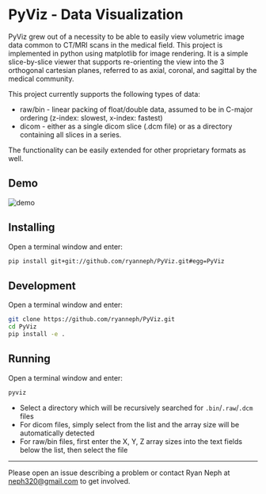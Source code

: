 # PyViz - Data Visualization

PyViz grew out of a necessity to be able to easily view volumetric image data common to CT/MRI scans in the medical field. This project is implemented in python using matplotlib for image rendering. It is a simple slice-by-slice viewer that supports re-orienting the view into the 3 orthogonal cartesian planes, referred to as axial, coronal, and sagittal by the medical community.

This project currently supports the following types of data:
* raw/bin - linear packing of float/double data, assumed to be in C-major ordering (z-index: slowest, x-index: fastest)
* dicom - either as a single dicom slice (.dcm file) or as a directory containing all slices in a series.

The functionality can be easily extended for other proprietary formats as well.

## Demo
![demo](images/pyviz_demo.gif)

## Installing
Open a terminal window and enter:
``` bash
pip install git+git://github.com/ryanneph/PyViz.git#egg=PyViz
```

## Development
Open a terminal window and enter:
``` bash
git clone https://github.com/ryanneph/PyViz.git
cd PyViz
pip install -e .
```

## Running
Open a terminal window and enter:
``` bash
pyviz
```
* Select a directory which will be recursively searched for `.bin`/`.raw`/`.dcm` files
* For dicom files, simply select from the list and the array size will be automatically detected
* For raw/bin files, first enter the X, Y, Z array sizes into the text fields below the list, then select the file


---------
Please open an issue describing a problem or contact Ryan Neph at neph320@gmail.com to get involved.
